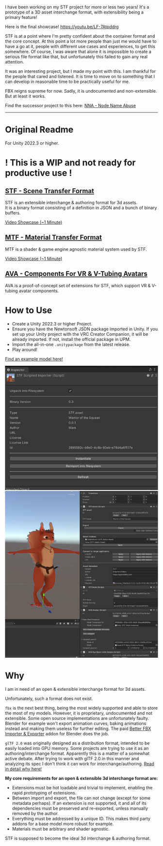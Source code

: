 I have been working on my STF project for more or less two years!
It's a prototype of a 3D asset interchange format, with extensibility being a primary feature!

Here is the final showcase!
https://youtu.be/LF-7Atpddrg

STF is at a point where I'm pretty confident about the container format and the core concept.
At this point a lot more people than just me would have to have a go at it, people with different use cases and experiences, to get this somewhere.
Of course, I was aware that alone it is impossible to create a serious file format like that, but unfortunately this failed to gain any real attention.

It was an interesting project, but I made my point with this.
I am thankful for the people that cared and listened.
It is time to move on to something that I can develop in reasonable time to be practically useful for me.

FBX reigns supreme for now. Sadly, it is undocumented and non-extensible. But at least it works.

Find the successor project to this here: [NNA - Node Name Abuse](https://github.com/emperorofmars/nna-unity)

---

# Original Readme

For Unity 2022.3 or higher.

# **! This is a WIP and not ready for productive use !**

## [STF - Scene Transfer Format](./STF/readme.md)
STF is an extensible interchange & authoring format for 3d assets.\
It is a binary format consisting of a definition in JSON and a bunch of binary buffers.

[Video Showcase (~1 Minute)]([https://youtu.be/VJUYrmEb-WQ?si=HTr7UoJRZlGc0YfE](https://youtu.be/LF-7Atpddrg))

## [MTF - Material Transfer Format](./MTF/readme.md)
MTF is a shader & game engine agnostic material system used by STF.

[Video Showcase (~1 Minute)](https://youtu.be/VJUYrmEb-WQ?si=HTr7UoJRZlGc0YfE)

## [AVA - Components For VR & V-Tubing Avatars](./AVA/readme.md)
AVA is a proof-of-concept set of extensions for STF, which support VR & V-tubing avatar components.

# How to Use
* Create a Unity 2022.3 or higher Project.
* Ensure you have the Newtonsoft JSON package imported in Unity. If you set up your Unity project with the VRC Creator Companion, it will be already imported. If not, install the official package in UPM.
* Import the all-in-one `.unitypackage` from the latest release.
* Play around!

[Find an example model here!](https://emperorofmars.itch.io/stf-avatar-showcase)

![Screenshot of an STF file's inspector in Unity.](./STF/Docs/Images/import_settings.png)
![Screenshot of an STF model with its authoring components shown in the Unity inspector.](./STF/Docs/Images/scene.png)

# Why
I am in need of an open & extensible interchange format for 3d assets.

Unfortunately, such a format does not exist.

`fbx` is the next best thing, being the most widely supported and able to store the most of my models.
However, it is proprietary, undocumented and not extensible. Some open source implementations are unfortunately faulty. Blender for example won't export animation curves, baking animations instead and making them useless for further editing. The paid [Better FBX Importer & Exporter](https://blendermarket.com/products/better-fbx-importer--exporter) addon for Blender does the job.

`glTF 2.0` was originally designed as a distribution format, intended to be easily loaded into GPU memory. Some projects are trying to use it as an authoring/interchange format. Apparently this is a matter of a somewhat active debate. After trying to work with glTF 2.0 in this manner and analyzing its spec I don't think it can work for interchange/authoring. [Read in detail why here!](https://gist.github.com/emperorofmars/d8abf0f4b9bd5434f9543511b243a254)

**My core requirements for an open & extensible 3d interchange format are:**
* Extensions must be hot loadable and trivial to implement, enabling the rapid prototyping of extensions.
* Between import and export, the file can not change (except for some metadata perhaps). If an extension is not supported, it and all of its dependencies must be preserved and re-exported, unless manually removed by the author.
* Everything must be addressed by a unique ID. This makes third party addons for a base model more robust for example.
* Materials must be arbitrary and shader agnostic.

STF is supposed to become the ideal 3d interchange & authoring format.
